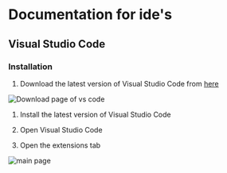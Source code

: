 # Documentation for ide's

## Visual Studio Code

### Installation

1. Download the latest version of Visual Studio Code from [here](https://code.visualstudio.com/Download)

![Download page of vs code](./images/dwn.png)

1. Install the latest version of Visual Studio Code

2. Open Visual Studio Code

3. Open the extensions tab

![main page](./images/one.png)